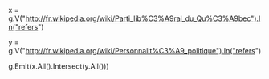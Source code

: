 x = g.V("http://fr.wikipedia.org/wiki/Parti_lib%C3%A9ral_du_Qu%C3%A9bec").In("refers")

y = g.V("http://fr.wikipedia.org/wiki/Personnalit%C3%A9_politique").In("refers")

g.Emit(x.All().Intersect(y.All()))
